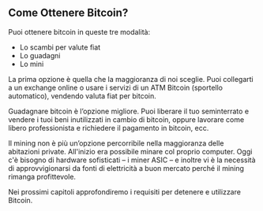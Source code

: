 ## Come Ottenere Bitcoin?

Puoi ottenere bitcoin in queste tre modalità:
* Lo scambi per valute fiat
* Lo guadagni
* Lo mini

La prima opzione è quella che la maggioranza di noi sceglie. Puoi collegarti a un exchange online o usare i servizi di un ATM Bitcoin (sportello automatico), vendendo valuta fiat per bitcoin.

Guadagnare bitcoin è l’opzione migliore. Puoi liberare il tuo seminterrato e vendere i tuoi beni inutilizzati in cambio di bitcoin, oppure lavorare come libero professionista e richiedere il pagamento in bitcoin, ecc.

Il mining non è più un’opzione percorribile nella maggioranza delle abitazioni private. All'inizio era possibile minare col proprio computer. Oggi c'è bisogno di hardware sofisticati – i miner ASIC – e inoltre vi è la necessità di approvvigionarsi da fonti di elettricità a buon mercato perché il mining rimanga profittevole.

Nei prossimi capitoli approfondiremo i requisiti per detenere e utilizzare Bitcoin.

